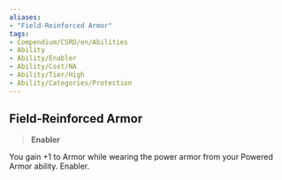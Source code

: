 ```yaml
---
aliases:
- "Field-Reinforced Armor"
tags:
- Compendium/CSRD/en/Abilities
- Ability
- Ability/Enabler
- Ability/Cost/NA
- Ability/Tier/High
- Ability/Categories/Protection
---
```


  
## Field-Reinforced Armor  
>**Enabler**
  
You gain +1 to Armor while wearing the power armor from your Powered Armor ability. Enabler.